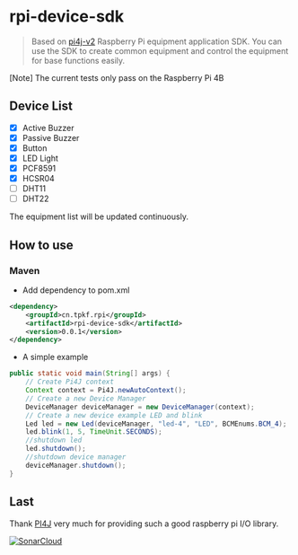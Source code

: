 # rpi-device-sdk
> Based on [pi4j-v2](https://github.com/Pi4J/pi4j-v2) Raspberry Pi equipment application SDK.
> You can use the SDK to create common equipment and control the equipment for base functions easily.

[Note] The current tests only pass on the Raspberry Pi 4B

## Device List
- [x] Active Buzzer
- [x] Passive Buzzer
- [x] Button
- [x] LED Light
- [x] PCF8591
- [x] HCSR04
- [ ] DHT11
- [ ] DHT22

The equipment list will be updated continuously.
## How to use
### Maven
* Add dependency to pom.xml
```xml
<dependency>
    <groupId>cn.tpkf.rpi</groupId>
    <artifactId>rpi-device-sdk</artifactId>
    <version>0.0.1</version>
</dependency>
```
* A simple example
```java
public static void main(String[] args) {
    // Create Pi4J context
    Context context = Pi4J.newAutoContext();
    // Create a new Device Manager
    DeviceManager deviceManager = new DeviceManager(context);
    // Create a new device example LED and blink
    Led led = new Led(deviceManager, "led-4", "LED", BCMEnums.BCM_4);
    led.blink(1, 5, TimeUnit.SECONDS);
    //shutdown led
    led.shutdown();
    //shutdown device manager
    deviceManager.shutdown();
}
```
## Last
Thank [PI4J](https://github.com/Pi4J) very much for providing such a good raspberry pi I/O library.

[![SonarCloud](https://sonarcloud.io/images/project_badges/sonarcloud-white.svg)](https://sonarcloud.io/summary/new_code?id=harlanhu_pi-device-sdk)